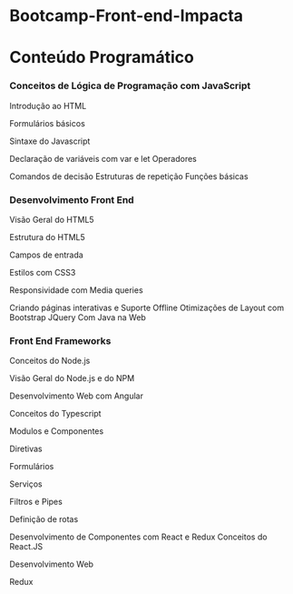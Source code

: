 # Bootcamp-Front-end-Impacta

<h1>Conteúdo Programático</h1>
<h3>Conceitos de Lógica de Programação com JavaScript</h3><p>
Introdução ao HTML<p>
Formulários básicos<p>
Sintaxe do Javascript<p>
Declaração de variáveis com var e let Operadores<p>
Comandos de decisão Estruturas de repetição Funções básicas<p>
  
  <h3>Desenvolvimento Front End</h3>
  
Visão Geral do HTML5<p>
Estrutura do HTML5<p>
Campos de entrada<p>
Estilos com CSS3<p>
Responsividade com Media queries<p>
Criando páginas interativas e Suporte Offline Otimizações de Layout com Bootstrap JQuery Com Java na Web<p>
  
<h3>Front End Frameworks</h3>
  
Conceitos do Node.js<p>
Visão Geral do Node.js e do NPM<p>
Desenvolvimento Web com Angular<p>
Conceitos do Typescript<p>
Modulos e Componentes<p>
Diretivas<p>
Formulários<p>
Serviços<p>
Filtros e Pipes<p>
Definição de rotas<p>
Desenvolvimento de Componentes com React e Redux Conceitos do React.JS<p>
Desenvolvimento Web<p>
Redux<p>
